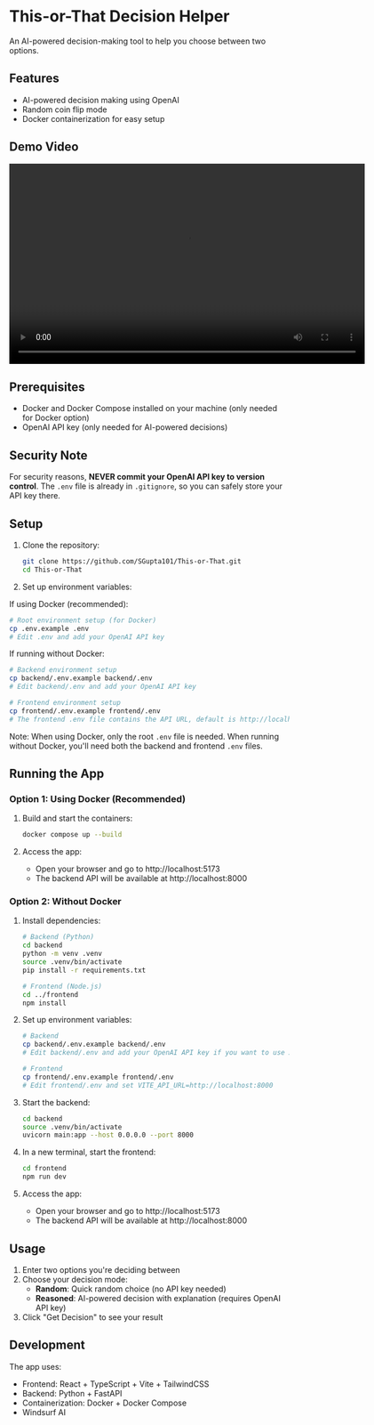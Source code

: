 # This-or-That Decision Helper

An AI-powered decision-making tool to help you choose between two options.

## Features

- AI-powered decision making using OpenAI
- Random coin flip mode
- Docker containerization for easy setup

## Demo Video

<video width="640" height="360" controls>
  <source src="docs/This-or-That-Demo.mov" type="video/mp4">
  Your browser does not support the video tag.
</video>

## Prerequisites

- Docker and Docker Compose installed on your machine (only needed for Docker option)
- OpenAI API key (only needed for AI-powered decisions)

## Security Note

For security reasons, **NEVER commit your OpenAI API key to version control**. The `.env` file is already in `.gitignore`, so you can safely store your API key there.

## Setup

1. Clone the repository:

   ```bash
   git clone https://github.com/SGupta101/This-or-That.git
   cd This-or-That
   ```

2. Set up environment variables:

If using Docker (recommended):

```bash
# Root environment setup (for Docker)
cp .env.example .env
# Edit .env and add your OpenAI API key
```

If running without Docker:

```bash
# Backend environment setup
cp backend/.env.example backend/.env
# Edit backend/.env and add your OpenAI API key

# Frontend environment setup
cp frontend/.env.example frontend/.env
# The frontend .env file contains the API URL, default is http://localhost:8000
```

Note: When using Docker, only the root `.env` file is needed. When running without Docker, you'll need both the backend and frontend `.env` files.

## Running the App

### Option 1: Using Docker (Recommended)

1. Build and start the containers:

   ```bash
   docker compose up --build
   ```

2. Access the app:
   - Open your browser and go to http://localhost:5173
   - The backend API will be available at http://localhost:8000

### Option 2: Without Docker

1. Install dependencies:

   ```bash
   # Backend (Python)
   cd backend
   python -m venv .venv
   source .venv/bin/activate
   pip install -r requirements.txt

   # Frontend (Node.js)
   cd ../frontend
   npm install
   ```

2. Set up environment variables:

   ```bash
   # Backend
   cp backend/.env.example backend/.env
   # Edit backend/.env and add your OpenAI API key if you want to use AI-powered decisions

   # Frontend
   cp frontend/.env.example frontend/.env
   # Edit frontend/.env and set VITE_API_URL=http://localhost:8000
   ```

3. Start the backend:

   ```bash
   cd backend
   source .venv/bin/activate
   uvicorn main:app --host 0.0.0.0 --port 8000
   ```

4. In a new terminal, start the frontend:

   ```bash
   cd frontend
   npm run dev
   ```

5. Access the app:
   - Open your browser and go to http://localhost:5173
   - The backend API will be available at http://localhost:8000

## Usage

1. Enter two options you're deciding between
2. Choose your decision mode:
   - **Random**: Quick random choice (no API key needed)
   - **Reasoned**: AI-powered decision with explanation (requires OpenAI API key)
3. Click "Get Decision" to see your result

## Development

The app uses:

- Frontend: React + TypeScript + Vite + TailwindCSS
- Backend: Python + FastAPI
- Containerization: Docker + Docker Compose
- Windsurf AI

